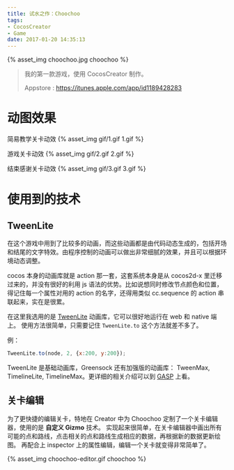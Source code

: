 ```yaml
---
title: 试水之作：Choochoo
tags: 
- CocosCreator
- Game
date: 2017-01-20 14:35:13
---
```


{% asset_img choochoo.jpg choochoo %}

> 我的第一款游戏，使用 CocosCreator 制作。
> 
> Appstore : https://itunes.apple.com/app/id1189428283

<!-- more -->

# 动图效果

简易教学关卡动效
{% asset_img gif/1.gif 1.gif %}

游戏关卡动效
{% asset_img gif/2.gif 2.gif %}

结束感谢关卡动效
{% asset_img gif/3.gif 3.gif %}

# 使用到的技术

## TweenLite
在这个游戏中用到了比较多的动画，而这些动画都是由代码动态生成的，包括开场和结尾的文字特效。由程序控制的动画可以做出非常细腻的效果，并且可以根据环境动态调整。   

cocos 本身的动画库就是 action 那一套，这套系统本身是从 cocos2d-x 里迁移过来的，并没有很好的利用 js 语法的优势。比如说想同时修改节点颜色和位置，得记住每一个属性对用的 action 的名字，还得用类似 cc.sequence 的 action 串联起来，实在是很累。  

在这里我选用的是 [TweenLite](https://greensock.com/docs/#/HTML5/GSAP/TweenLite/) 动画库，它可以很好地运行在 web 和 native 端上。
使用方法很简单，只需要记住 `TweenLite.to` 这个方法就差不多了。

例：
```javascript
TweenLite.to(node, 2, {x:200, y:200});
```


TweenLite 是基础动画库，Greensock 还有加强版的动画库： TweenMax, TimelineLite, TimelineMax。更详细的相关介绍可以到 [GASP](https://greensock.com/docs/#/HTML5/GSAP) 上看。

## 关卡编辑
为了更快捷的编辑关卡，特地在 Creator 中为 Choochoo 定制了一个关卡编辑器，使用的是 **自定义 Gizmo** 技术。
实现起来很简单，在关卡编辑器中画出所有可能的点和路线，点击相关的点和路线生成相应的数据，再根据新的数据更新绘图。
再配合上 inspector 上的属性编辑，编辑一个关卡就变得非常简单了。

{% asset_img choochoo-editor.gif choochoo %}

